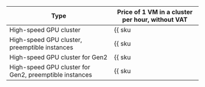 | Type | Price of 1 VM in a cluster per hour, without VAT |
--- | ---
| High-speed GPU cluster | {{ sku|USD|compute_gpu.vm.gpu.infiniband.ic|string }} |
| High-speed GPU cluster, preemptible instances | {{ sku|USD|compute_gpu.vm.gpu.infiniband.ic.preemptible|string }} |
| High-speed GPU cluster for Gen2 | {{ sku|USD|compute_gpu.vm.gpu.infiniband.ic_v3i|string }} |
| High-speed GPU cluster for Gen2, preemptible instances | {{ sku|USD|compute_gpu.vm.gpu.infiniband.ic_v3i.preemptible|string }} |